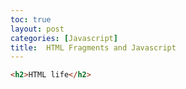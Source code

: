 ```yaml
---
toc: true
layout: post
categories: [Javascript]
title:  HTML Fragments and Javascript 
---
```


```html
<h2>HTML life</h2>   

```
